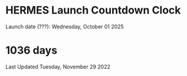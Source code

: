# HERMES Launch Countdown Clock

Launch date (???): Wednesday, October 01 2025
# 1036 days

Last Updated Tuesday, November 29 2022